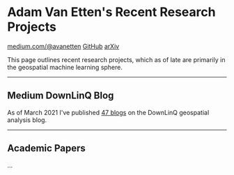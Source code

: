 # Adam Van Etten's Recent Research Projects

[medium.com/@avanetten](https://medium.com/@avanetten)
[GitHub](https://github.com/avanetten)
[arXiv](https://arxiv.org/search/?searchtype=author&query=Van+Etten%2C+A)


This page outlines recent research projects, which as of late are primarily in the geospatial machine learning sphere.

------

## Medium DownLinQ Blog

As of March 2021 I've published [47 blogs](https://medium.com/@avanetten) on the DownLinQ geospatial analysis blog.

------

## Academic Papers

...
